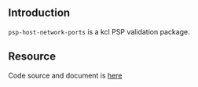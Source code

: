 ## Introduction

`psp-host-network-ports` is a kcl PSP validation package. 

## Resource

Code source and document is [here](https://github.com/kcl-lang/artifacthub/tree/main/psp-host-network-ports)
